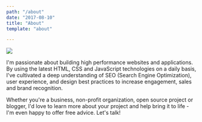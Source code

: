 ```yaml
---
path: "/about"
date: "2017-08-10"
title: "About"
template: "about"

---
```


![](/img/sean_lawrence.jpg)

I'm passionate about building high performance websites and applications. By using the latest HTML, CSS and JavaScript technologies on a daily basis, I've cultivated a deep understanding of SEO (Search Engine Optimization), user experience, and design best practices to increase engagement, sales and brand recognition.

Whether you're a business, non-profit organization, open source project or blogger, I'd love to learn more about your project and help bring it to life - I'm even happy to offer free advice. Let's talk!

